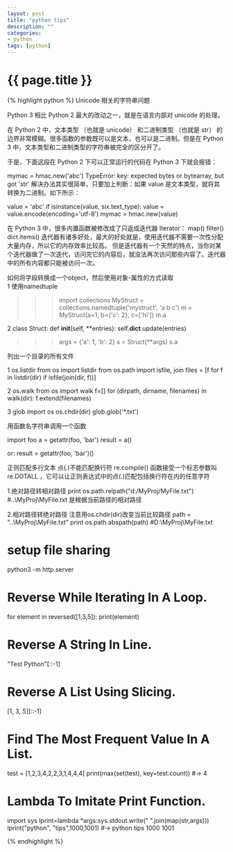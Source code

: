 ```yaml
---
layout: post
title: "python tips"
description: ""
categories: 
- python
tags: [python]
---
```

{{ page.title }}
================
{% highlight python %}
Unicode 相关的字符串问题

Python 3 相比 Python 2 最大的改动之一，就是在语言内部对 unicode 的处理。

在 Python 2 中，文本类型 （也就是 unicode） 和二进制类型 （也就是 str） 的边界非常模糊。很多函数的参数既可以是文本，也可以是二进制。但是在 Python 3 中，文本类型和二进制类型的字符串被完全的区分开了。

于是，下面这段在 Python 2 下可以正常运行的代码在 Python 3 下就会报错：

mymac = hmac.new('abc')
TypeError: key: expected bytes or bytearray, but got 'str'
解决办法其实很简单，只要加上判断：如果 value 是文本类型，就将其转换为二进制。如下所示：

value = 'abc'
if isinstance(value, six.text_type):
    value = value.encode(encoding='utf-8')
mymac = hmac.new(value)

在 Python 3 中，很多内置函数被修改成了只返成迭代器 Iterator：
map()
filter()
dict.items()
迭代器有诸多好处，最大的好处就是，使用迭代器不需要一次性分配大量内存，所以它的内存效率比较高。
但是迭代器有一个天然的特点，当你对某个迭代器做了一次迭代，访问完它的内容后，就没法再次访问那些内容了。迭代器中的所有内容都只能被访问一次。

如何将字段转换成一个object，然后使用对象-属性的方式读取   
1 使用namedtuple
>>> import collections
>>> MyStruct = collections.namedtuple('mystruct', 'a b c')
>>> m = MyStruct(a=1, b={'c': 2}, c=['hi'])
>>> m.a

2 
class Struct:
      def __init__(self, **entries):
      	  self.__dict__.update(entries)
	  
>>> args = {'a': 1, 'b': 2}
>>> s = Struct(**args)
>>> s.a

列出一个目录的所有文件

1 os.listdir
from os import listdir
from os.path import isfile, join
files = [f for f in listdir(dir) if isfile(join(dir, f))]

2 os.walk
from os import walk
f=[]
for (dirpath, dirname, filenames) in walk(dir):
	f.extend(filenames)

3 glob
import os
os.chdir(dir)
glob.glob('*.txt')

用函数名字符串调用一个函数

import foo
a = getattr(foo, 'bar')
result = a()

or:
result = getattr(foo, 'bar')()

正则匹配多行文本
点(.)不能匹配换行符
re.compile() 函数接受一个标志参数叫 re.DOTALL ，它可以让正则表达式中的点(.)匹配包括换行符在内的任意字符

1.绝对路径转相对路径
print os.path.relpath("d:/MyProj/MyFile.txt")
#..\MyProj\MyFile.txt
是根据当前路径的相对路径
 

2.相对路径转绝对路径
 注意用os.chdir(dir)改变当前比较路径
path = "..\MyProj\MyFile.txt"
print os.path.abspath(path)
#D:\MyProj\MyFile.txt

# setup file sharing
python3 -m http.server

# Reverse While Iterating In A Loop.
for element in reversed([1,3,5]): print(element)

# Reverse A String In Line.
"Test Python"[::-1]

# Reverse A List Using Slicing.
[1, 3, 5][::-1]

# Find The Most Frequent Value In A List.
test = [1,2,3,4,2,2,3,1,4,4,4]
print(max(set(test), key=test.count))
#-> 4

# Lambda To Imitate Print Function.
import sys
lprint=lambda *args:sys.stdout.write(" ".join(map(str,args)))
lprint("python", "tips",1000,1001)
#-> python tips 1000 1001

{% endhighlight %}
